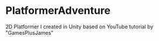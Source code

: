 # PlatformerAdventure
2D Platformer I created in Unity based on YouTube tutorial by "GamesPlusJames"
